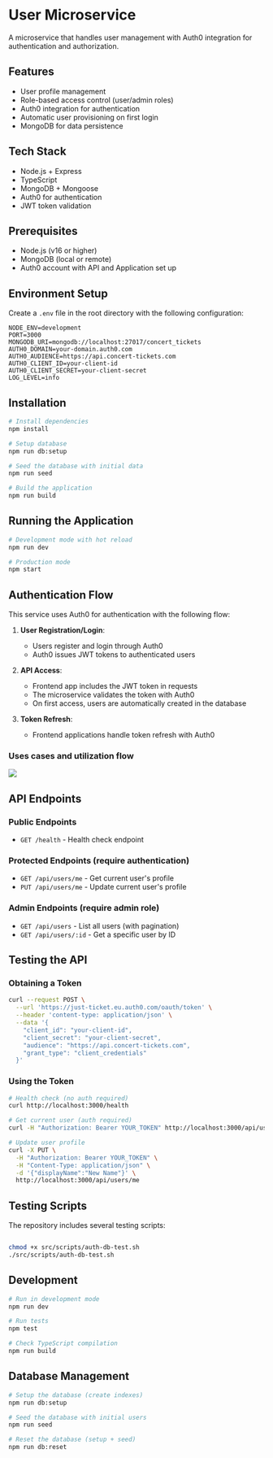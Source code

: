 # User Microservice

A microservice that handles user management with Auth0 integration for authentication and authorization.

## Features

- User profile management
- Role-based access control (user/admin roles)
- Auth0 integration for authentication
- Automatic user provisioning on first login
- MongoDB for data persistence

## Tech Stack

- Node.js + Express
- TypeScript
- MongoDB + Mongoose
- Auth0 for authentication
- JWT token validation

## Prerequisites

- Node.js (v16 or higher)
- MongoDB (local or remote)
- Auth0 account with API and Application set up

## Environment Setup

Create a `.env` file in the root directory with the following configuration:

```
NODE_ENV=development
PORT=3000
MONGODB_URI=mongodb://localhost:27017/concert_tickets
AUTH0_DOMAIN=your-domain.auth0.com
AUTH0_AUDIENCE=https://api.concert-tickets.com
AUTH0_CLIENT_ID=your-client-id
AUTH0_CLIENT_SECRET=your-client-secret
LOG_LEVEL=info
```

## Installation

```bash
# Install dependencies
npm install

# Setup database
npm run db:setup

# Seed the database with initial data
npm run seed

# Build the application
npm run build
```

## Running the Application

```bash
# Development mode with hot reload
npm run dev

# Production mode
npm start
```

## Authentication Flow

This service uses Auth0 for authentication with the following flow:

1. **User Registration/Login**:

   - Users register and login through Auth0
   - Auth0 issues JWT tokens to authenticated users

2. **API Access**:

   - Frontend app includes the JWT token in requests
   - The microservice validates the token with Auth0
   - On first access, users are automatically created in the database

3. **Token Refresh**:
   - Frontend applications handle token refresh with Auth0

### Uses cases and utilization flow

[![](https://mermaid.ink/img/pako:eNrdVk1v2zgQ_SsEgQI2oE1kObZjHbrI2skii6YI6mQLFL4w0kgmKpFaiorjBvnvO6RkxR-S1Usv9UGwyDePHL43I77SQIZAfZrDfwWIAOacxYqlS0HwlzGlecAzJjR5zEEdj94oKTSI8HjmqtArt5lmAeqZB3A8eSdFLOd_LUU59eED-QIxz7VimktBbhK5LmcUBJqo-Knnua5DvKF5jEb9cvKz1EDkMyi7mLNl9dvIDOqPjx-3qfhklvDgO1nwWJDHrMRsJxFnEzNkIbfb0LLMdRtA7llc5WbHMcSs4JM5z7OEbXDzO9uIpEr3tlHRL4qnlOt9LBeRJD1IGU8cPLc8X0sV9veXqsJnChieQoGchAWBLITex71nWyfyxDDrNdcrTOk7iKPE30MWWirYRVkH1KJ9kjFvVssbWaHw4XWqdcjSIpOF_bxIJWuXRIlFdWgTKAhBaM6SvFGDf1nCQ6NCK_BXinB1f0uuggDyvFEJK8LQPAZulxIHVKR3w1WuyQNPod-iTQXPFHIGGkISoR8LBUf57PQDn_x9_UDOWcbPjW_z8xSOTmIHfhj8XB33P2tNUh6GCazZdsH9sK0-oHi02WXfNUPN-2DmCc_LBTq3kW9EYAbuTm6hPlszTOAFizz_swRWU4e8n2VZzRHWcniScrf2UXDsESeJ7Q4CG9PIu2tSlFCUxKhsxJNmPd_r6F3_wCJ0k1OxnMqvj7ZOm7FkWycHdvVc--iyazvfkU3vQZkixxZpGuxpcxouZXjR-r-9LW-4CEuhnzZV57ydn7RRZQ5rZS5iG9y5q3slbZ-ozvWn7Kcgz6TI26z3mNme-3jbZLXy0L5AhCSrxr44rI3WfZ_YZ-t9XeFbOXb9kmE7z_sn2vccTGXgeRlk2NLt689YaTsB6xJIejkWHxqcIaDf_lGxB1ZHdX5M2pF7qs1wmIui6s4HQYinDk1B4TUlxIvlqxleUr2CFJbUx78hRKxI9JIuxRtCMQW5QHdSX6sCHFpYAat76P7gdchxn9SP8EuKg3hn_CZljcFX6r_SF-qPLr2z8cVk5A2mE288GnsO3VB_MjgbTgYjz51Ox-50OBm9OfSHjXfPLicXU_yNB-Px1L0cjB0Kdq278nZsL8kOVbKIV_XysTIJlmsrTBvUzNyzqH_x9j_EDsNl?type=png)](https://mermaid.live/edit#pako:eNrdVk1v2zgQ_SsEgQI2oE1kObZjHbrI2skii6YI6mQLFL4w0kgmKpFaiorjBvnvO6RkxR-S1Usv9UGwyDePHL43I77SQIZAfZrDfwWIAOacxYqlS0HwlzGlecAzJjR5zEEdj94oKTSI8HjmqtArt5lmAeqZB3A8eSdFLOd_LUU59eED-QIxz7VimktBbhK5LmcUBJqo-Knnua5DvKF5jEb9cvKz1EDkMyi7mLNl9dvIDOqPjx-3qfhklvDgO1nwWJDHrMRsJxFnEzNkIbfb0LLMdRtA7llc5WbHMcSs4JM5z7OEbXDzO9uIpEr3tlHRL4qnlOt9LBeRJD1IGU8cPLc8X0sV9veXqsJnChieQoGchAWBLITex71nWyfyxDDrNdcrTOk7iKPE30MWWirYRVkH1KJ9kjFvVssbWaHw4XWqdcjSIpOF_bxIJWuXRIlFdWgTKAhBaM6SvFGDf1nCQ6NCK_BXinB1f0uuggDyvFEJK8LQPAZulxIHVKR3w1WuyQNPod-iTQXPFHIGGkISoR8LBUf57PQDn_x9_UDOWcbPjW_z8xSOTmIHfhj8XB33P2tNUh6GCazZdsH9sK0-oHi02WXfNUPN-2DmCc_LBTq3kW9EYAbuTm6hPlszTOAFizz_swRWU4e8n2VZzRHWcniScrf2UXDsESeJ7Q4CG9PIu2tSlFCUxKhsxJNmPd_r6F3_wCJ0k1OxnMqvj7ZOm7FkWycHdvVc--iyazvfkU3vQZkixxZpGuxpcxouZXjR-r-9LW-4CEuhnzZV57ydn7RRZQ5rZS5iG9y5q3slbZ-ozvWn7Kcgz6TI26z3mNme-3jbZLXy0L5AhCSrxr44rI3WfZ_YZ-t9XeFbOXb9kmE7z_sn2vccTGXgeRlk2NLt689YaTsB6xJIejkWHxqcIaDf_lGxB1ZHdX5M2pF7qs1wmIui6s4HQYinDk1B4TUlxIvlqxleUr2CFJbUx78hRKxI9JIuxRtCMQW5QHdSX6sCHFpYAat76P7gdchxn9SP8EuKg3hn_CZljcFX6r_SF-qPLr2z8cVk5A2mE288GnsO3VB_MjgbTgYjz51Ox-50OBm9OfSHjXfPLicXU_yNB-Px1L0cjB0Kdq278nZsL8kOVbKIV_XysTIJlmsrTBvUzNyzqH_x9j_EDsNl)

## API Endpoints

### Public Endpoints

- `GET /health` - Health check endpoint

### Protected Endpoints (require authentication)

- `GET /api/users/me` - Get current user's profile
- `PUT /api/users/me` - Update current user's profile

### Admin Endpoints (require admin role)

- `GET /api/users` - List all users (with pagination)
- `GET /api/users/:id` - Get a specific user by ID

## Testing the API

### Obtaining a Token

```bash
curl --request POST \
  --url 'https://just-ticket.eu.auth0.com/oauth/token' \
  --header 'content-type: application/json' \
  --data '{
    "client_id": "your-client-id",
    "client_secret": "your-client-secret",
    "audience": "https://api.concert-tickets.com",
    "grant_type": "client_credentials"
  }'
```

### Using the Token

```bash
# Health check (no auth required)
curl http://localhost:3000/health

# Get current user (auth required)
curl -H "Authorization: Bearer YOUR_TOKEN" http://localhost:3000/api/users/me

# Update user profile
curl -X PUT \
  -H "Authorization: Bearer YOUR_TOKEN" \
  -H "Content-Type: application/json" \
  -d '{"displayName":"New Name"}' \
  http://localhost:3000/api/users/me
```

## Testing Scripts

The repository includes several testing scripts:

```bash

chmod +x src/scripts/auth-db-test.sh
./src/scripts/auth-db-test.sh

```

## Development

```bash
# Run in development mode
npm run dev

# Run tests
npm test

# Check TypeScript compilation
npm run build
```

## Database Management

```bash
# Setup the database (create indexes)
npm run db:setup

# Seed the database with initial users
npm run seed

# Reset the database (setup + seed)
npm run db:reset
```
